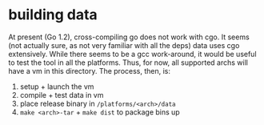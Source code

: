 # building data

At present (Go 1.2), cross-compiling go does not work with cgo. It seems
(not actually sure, as not very familiar with all the deps) data uses cgo
extensively. While there seems to be a gcc work-around, it would be useful
to test the tool in all the platforms. Thus, for now, all supported archs
will have a vm in this directory. The process, then, is:

1. setup + launch the vm
1. compile + test data in vm
1. place release binary in `/platforms/<arch>/data`
1. `make <arch>-tar` + `make dist` to package bins up
